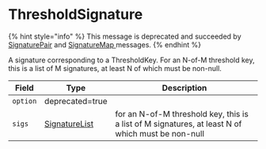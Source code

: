 # ThresholdSignature

{% hint style="info" %}
This message is deprecated and succeeded by [SignaturePair](https://github.com/theekrystallee/hedera-style-guide/blob/sdk-v1/deprecated/hedera-api/basic-types/broken-reference/README.md) and [SignatureMap ](https://github.com/theekrystallee/hedera-style-guide/blob/sdk-v1/deprecated/hedera-api/basic-types/broken-reference/README.md)messages.
{% endhint %}

A signature corresponding to a ThresholdKey. For an N-of-M threshold key, this is a list of M signatures, at least N of which must be non-null.

| Field    | Type                                                                                                                                             | Description                                                                                       |
| -------- | ------------------------------------------------------------------------------------------------------------------------------------------------ | ------------------------------------------------------------------------------------------------- |
| `option` | ​deprecated=true                                                                                                                                 | ​                                                                                                 |
| `sigs`   | ​[SignatureList](https://github.com/theekrystallee/hedera-style-guide/blob/sdk-v1/deprecated/hedera-api/basic-types/broken-reference/README.md)​ | for an N-of-M threshold key, this is a list of M signatures, at least N of which must be non-null |
